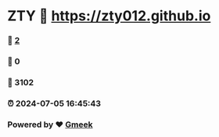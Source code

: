 # ZTY :link: https://zty012.github.io 
### :page_facing_up: [2](https://zty012.github.io/tag.html) 
### :speech_balloon: 0 
### :hibiscus: 3102 
### :alarm_clock: 2024-07-05 16:45:43 
### Powered by :heart: [Gmeek](https://github.com/Meekdai/Gmeek)
